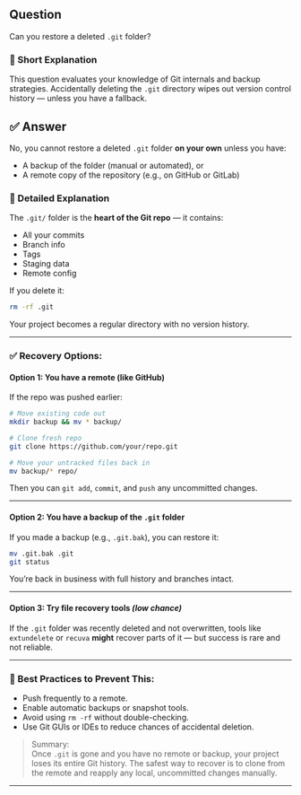 ## Question  
Can you restore a deleted `.git` folder?

### 📝 Short Explanation  
This question evaluates your knowledge of Git internals and backup strategies. Accidentally deleting the `.git` directory wipes out version control history — unless you have a fallback.

## ✅ Answer  
No, you cannot restore a deleted `.git` folder **on your own** unless you have:
- A backup of the folder (manual or automated), or
- A remote copy of the repository (e.g., on GitHub or GitLab)

### 📘 Detailed Explanation  

The `.git/` folder is the **heart of the Git repo** — it contains:
- All your commits
- Branch info
- Tags
- Staging data
- Remote config

If you delete it:
```bash
rm -rf .git
```
Your project becomes a regular directory with no version history.

---

### ✅ Recovery Options:

#### Option 1: You have a remote (like GitHub)

If the repo was pushed earlier:
```bash
# Move existing code out
mkdir backup && mv * backup/

# Clone fresh repo
git clone https://github.com/your/repo.git

# Move your untracked files back in
mv backup/* repo/
```

Then you can `git add`, `commit`, and `push` any uncommitted changes.

---

#### Option 2: You have a backup of the `.git` folder

If you made a backup (e.g., `.git.bak`), you can restore it:

```bash
mv .git.bak .git
git status
```

You’re back in business with full history and branches intact.

---

#### Option 3: Try file recovery tools *(low chance)*

If the `.git` folder was recently deleted and not overwritten, tools like `extundelete` or `recuva` **might** recover parts of it — but success is rare and not reliable.

---

### 🧠 Best Practices to Prevent This:

- Push frequently to a remote.
- Enable automatic backups or snapshot tools.
- Avoid using `rm -rf` without double-checking.
- Use Git GUIs or IDEs to reduce chances of accidental deletion.

> Summary:  
> Once `.git` is gone and you have no remote or backup, your project loses its entire Git history. The safest way to recover is to clone from the remote and reapply any local, uncommitted changes manually.

---
